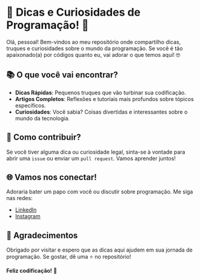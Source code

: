 # 🚀 Dicas e Curiosidades de Programação! 🎉

Olá, pessoal! Bem-vindos ao meu repositório onde compartilho dicas, truques e curiosidades sobre o mundo da programação. Se você é tão apaixonado(a) por códigos quanto eu, vai adorar o que temos aqui! 🤓

## 📚 O que você vai encontrar?

- **Dicas Rápidas**: Pequenos truques que vão turbinar sua codificação.
- **Artigos Completos**: Reflexões e tutoriais mais profundos sobre tópicos específicos.
- **Curiosidades**: Você sabia? Coisas divertidas e interessantes sobre o mundo da tecnologia.

## 🤝 Como contribuir?

Se você tiver alguma dica ou curiosidade legal, sinta-se à vontade para abrir uma `issue` ou enviar um `pull request`. Vamos aprender juntos!

## 🌐 Vamos nos conectar!

Adoraria bater um papo com você ou discutir sobre programação. Me siga nas redes:

- [LinkedIn](https://www.linkedin.com/in/amanda-duque-kawa/)
- [Instagram](https://www.instagram.com/madukisp/)

## 🙌 Agradecimentos

Obrigado por visitar e espero que as dicas aqui ajudem em sua jornada de programação. Se gostar, dê uma ⭐️ no repositório!

**Feliz codificação!** 🚀

